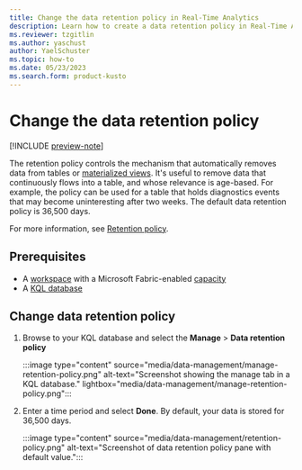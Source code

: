 ```yaml
---
title: Change the data retention policy in Real-Time Analytics
description: Learn how to create a data retention policy in Real-Time Analytics.
ms.reviewer: tzgitlin
ms.author: yaschust
author: YaelSchuster
ms.topic: how-to
ms.date: 05/23/2023
ms.search.form: product-kusto
---
```

# Change the data retention policy

[!INCLUDE [preview-note](../includes/preview-note.md)]

The retention policy controls the mechanism that automatically removes data from tables or [materialized views](/azure/data-explorer/kusto/management/materialized-views/materialized-view-overview?context=/fabric/context/context&pivots=fabric). It's useful to remove data that continuously flows into a table, and whose relevance is age-based. For example, the policy can be used for a table that holds diagnostics events that may become uninteresting after two weeks. The default data retention policy is 36,500 days.

For more information, see [Retention policy](/azure/data-explorer/kusto/management/retentionpolicy?context=/fabric/context/context).  

## Prerequisites

* A [workspace](../get-started/create-workspaces.md) with a Microsoft Fabric-enabled [capacity](../enterprise/licenses.md#capacity)
* A [KQL database](create-database.md)

## Change data retention policy

1. Browse to your KQL database and select the **Manage** > **Data retention policy**

    :::image type="content" source="media/data-management/manage-retention-policy.png" alt-text="Screenshot showing the manage tab in a KQL database."  lightbox="media/data-management/manage-retention-policy.png":::

1. Enter a time period and select **Done**. By default, your data is stored for 36,500 days.

    :::image type="content" source="media/data-management/retention-policy.png" alt-text="Screenshot of data retention policy pane with default value.":::
